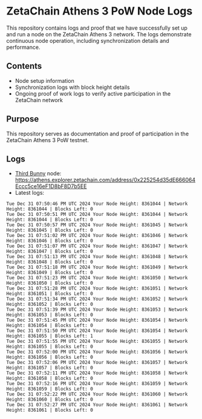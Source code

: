 # ZetaChain Athens 3 PoW Node Logs
This repository contains logs and proof that we have successfully set up and run a node on the ZetaChain Athens 3 network. The logs demonstrate continuous node operation, including synchronization details and performance.

## Contents
- Node setup information
- Synchronization logs with block height details
- Ongoing proof of work logs to verify active participation in the ZetaChain network

## Purpose
This repository serves as documentation and proof of participation in the ZetaChain Athens 3 PoW testnet.

## Logs

- [Third Bunny](https://thirdbunny.xyz/) node: https://athens.explorer.zetachain.com/address/0x225254d35dE666064Eccc5ce16eF1D8bF8D7b5EE
- Latest logs:
```
Tue Dec 31 07:50:46 PM UTC 2024 Your Node Height: 8361044 | Network Height: 8361044 | Blocks Left: 0
Tue Dec 31 07:50:51 PM UTC 2024 Your Node Height: 8361044 | Network Height: 8361044 | Blocks Left: 0
Tue Dec 31 07:50:57 PM UTC 2024 Your Node Height: 8361045 | Network Height: 8361045 | Blocks Left: 0
Tue Dec 31 07:51:02 PM UTC 2024 Your Node Height: 8361046 | Network Height: 8361046 | Blocks Left: 0
Tue Dec 31 07:51:07 PM UTC 2024 Your Node Height: 8361047 | Network Height: 8361047 | Blocks Left: 0
Tue Dec 31 07:51:13 PM UTC 2024 Your Node Height: 8361048 | Network Height: 8361048 | Blocks Left: 0
Tue Dec 31 07:51:18 PM UTC 2024 Your Node Height: 8361049 | Network Height: 8361049 | Blocks Left: 0
Tue Dec 31 07:51:23 PM UTC 2024 Your Node Height: 8361050 | Network Height: 8361050 | Blocks Left: 0
Tue Dec 31 07:51:28 PM UTC 2024 Your Node Height: 8361051 | Network Height: 8361051 | Blocks Left: 0
Tue Dec 31 07:51:34 PM UTC 2024 Your Node Height: 8361052 | Network Height: 8361052 | Blocks Left: 0
Tue Dec 31 07:51:39 PM UTC 2024 Your Node Height: 8361053 | Network Height: 8361053 | Blocks Left: 0
Tue Dec 31 07:51:45 PM UTC 2024 Your Node Height: 8361054 | Network Height: 8361054 | Blocks Left: 0
Tue Dec 31 07:51:50 PM UTC 2024 Your Node Height: 8361054 | Network Height: 8361055 | Blocks Left: 1
Tue Dec 31 07:51:55 PM UTC 2024 Your Node Height: 8361055 | Network Height: 8361055 | Blocks Left: 0
Tue Dec 31 07:52:00 PM UTC 2024 Your Node Height: 8361056 | Network Height: 8361056 | Blocks Left: 0
Tue Dec 31 07:52:06 PM UTC 2024 Your Node Height: 8361057 | Network Height: 8361057 | Blocks Left: 0
Tue Dec 31 07:52:11 PM UTC 2024 Your Node Height: 8361058 | Network Height: 8361058 | Blocks Left: 0
Tue Dec 31 07:52:16 PM UTC 2024 Your Node Height: 8361059 | Network Height: 8361059 | Blocks Left: 0
Tue Dec 31 07:52:22 PM UTC 2024 Your Node Height: 8361060 | Network Height: 8361060 | Blocks Left: 0
Tue Dec 31 07:52:27 PM UTC 2024 Your Node Height: 8361061 | Network Height: 8361061 | Blocks Left: 0
```
